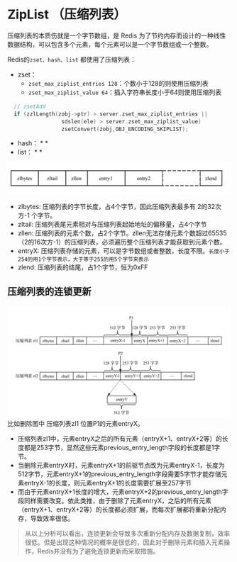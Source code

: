 # ZipList （压缩列表）
压缩列表的本质伤就是一个字节数组，是 Redis 为了节约内存而设计的一种线性数据结构，可以包含多个元素，每个元素可以是一个字节数组或一个整数。

Redis的`zset、hash、list` 都使用了压缩列表：
* zset：
  * `zset_max_ziplist_entries 128`：个数小于128的则使用压缩列表
  * `zset_max_ziplist_value 64`：插入字符串长度小于64则使用压缩列表
 ```c
   // zsetAdd
   if (zzlLength(zobj->ptr) > server.zset_max_ziplist_entries ||
                  sdslen(ele) > server.zset_max_ziplist_value)
                  zsetConvert(zobj,OBJ_ENCODING_SKIPLIST);
  ```
* hash：
  * 
  * 
* list：
  * 
  *   
  
![](ziplist.png)  
* zlbytes: 压缩列表的字节长度，占4个字节，因此压缩列表最多有 2的32次方-1 个字节。
* zltail: 压缩列表尾元素相对与压缩列表起始地址的偏移量，占4个字节
* zllen: 压缩列表的元素个数，占2个字节。zllen无法存储元素个数超过65535（2的16次方-1）的压缩列表，必须遍历整个压缩列表才能获取到元素个数。
* entryX: 压缩列表存储的元素，可以是字节数组或者整数，长度不限。`长度小于254的用1个字节表示，大于等于255的用5个字节来表示`
* zlend: 压缩列表的结尾，占1个字节，恒为0xFF


## 压缩列表的连锁更新
![](ziplist1.png)
比如删除图中 压缩列表zl1 位置P1的元素entryX。
* 压缩列表zl1中，元素entryX之后的所有元素（entryX+1、entryX+2等）的长度都是253字节，显然这些元素previous_entry_length字段的长度都是1字节。
* 当删除元素entryX时，元素entryX+1的前驱节点改为元素entryX-1，长度为512字节，元素entryX+1的previous_entry_length字段需要5字节才能存储元素entryX-1的长度，则元素entryX+1的长度需要扩展至257字节
* 而由于元素entryX+1长度的增大，元素entryX+2的previous_entry_length字段同样需要改变。依此类推，由于删除了元素entryX，之后的所有元素（entryX+1、entryX+2等）的长度都必须扩展，而每次扩展都将重新分配内存，导致效率很低。
>从以上分析可以看出，连锁更新会导致多次重新分配内存及数据复制，效率很低。但是出现这种情况的概率是很低的，因此对于删除元素和插入元素操作，Redis并没有为了避免连锁更新而采取措施。